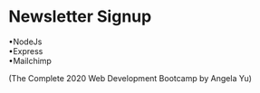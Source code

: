 # Newsletter Signup
•NodeJs  
•Express  
•Mailchimp  
  
(The Complete 2020 Web Development Bootcamp by Angela Yu)
